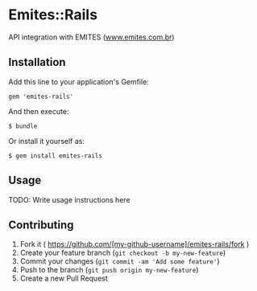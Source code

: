 # Emites::Rails

API integration with EMITES (www.emites.com.br) 

## Installation

Add this line to your application's Gemfile:

    gem 'emites-rails'

And then execute:

    $ bundle

Or install it yourself as:

    $ gem install emites-rails

## Usage

TODO: Write usage instructions here

## Contributing

1. Fork it ( https://github.com/[my-github-username]/emites-rails/fork )
2. Create your feature branch (`git checkout -b my-new-feature`)
3. Commit your changes (`git commit -am 'Add some feature'`)
4. Push to the branch (`git push origin my-new-feature`)
5. Create a new Pull Request
